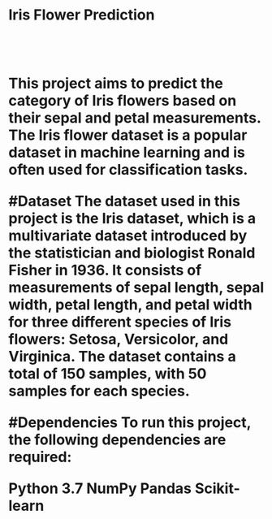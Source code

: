 <h1>Iris Flower Prediction<h1><br>
<p>This project aims to predict the category of Iris flowers based on their sepal and petal measurements. The Iris flower dataset is a popular dataset in machine learning and is often used for classification tasks.<p>

#Dataset
The dataset used in this project is the Iris dataset, which is a multivariate dataset introduced by the statistician and biologist Ronald Fisher in 1936. It consists of measurements of sepal length, sepal width, petal length, and petal width for three different species of Iris flowers: Setosa, Versicolor, and Virginica. The dataset contains a total of 150 samples, with 50 samples for each species.

#Dependencies
To run this project, the following dependencies are required:

Python 3.7
NumPy
Pandas
Scikit-learn
